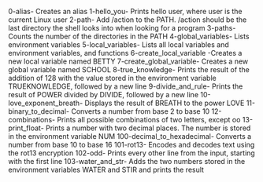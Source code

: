 0-alias-	Creates an alias
1-hello_you-	Prints hello user, where user is the current Linux user
2-path-	Add /action to the PATH. /action should be the last directory the shell looks into when looking for a program
3-paths-	Counts the number of the directories in the PATH
4-global_variables-	Lists environment variables
5-local_variables-	Lists all local variables and environment variables, and functions
6-create_local_variable	-Creates a new local variable named BETTY
7-create_global_variable-	Creates a new global variable named SCHOOL
8-true_knowledge-	Prints the result of the addition of 128 with the value stored in the environment variable TRUEKNOWLEDGE, followed by a new line
9-divide_and_rule-	Prints the result of POWER divided by DIVIDE, followed by a new line
10-love_exponent_breath-	Displays the result of BREATH to the power LOVE
11-binary_to_decimal-	Converts a number from base 2 to base 10
12-combinations-	Prints all possible combinations of two letters, except oo
13-print_float-	Prints a number with two decimal places. The number is stored in the environment variable NUM
100-decimal_to_hexadecimal-	Converts a number from base 10 to base 16
101-rot13-	Encodes and decodes text using the rot13 encryption
102-odd-	Prints every other line from the input, starting with the first line
103-water_and_str-	Adds the two numbers stored in the environment variables WATER and STIR and prints the result